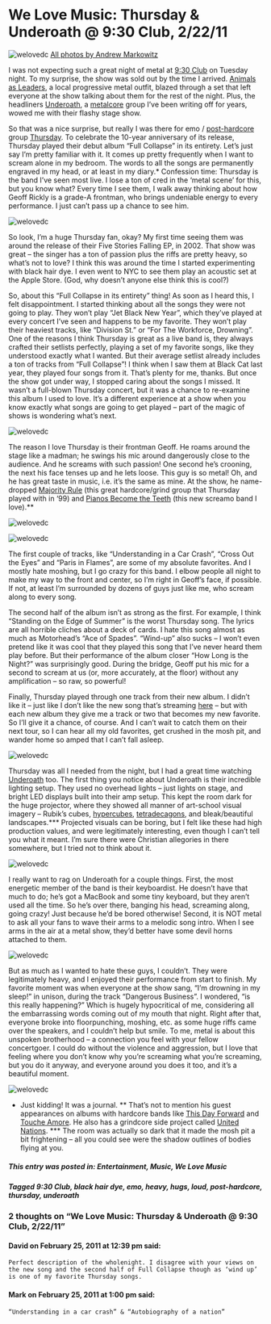 # We Love Music: Thursday & Underoath @ 9:30 Club, 2/22/11

![welovedc](/content/images/5473005819_8831d67233_o.jpg "IMG_4196-2.jpg")
[All photos by Andrew Markowitz](http://www.flickr.com/photos/amphotography21/sets/72157626126733154/)

I was not expecting such a great night of metal at [9:30 Club](http://www.930.com/) on Tuesday night. To my surprise, the show was sold out by the time I arrived. [Animals as Leaders](http://www.myspace.com/animalsasleaders), a local progressive metal outfit, blazed through a set that left everyone at the show talking about them for the rest of the night. Plus, the headliners [Underoath](http://www.underoath777.com/), a [metalcore](http://en.wikipedia.org/wiki/Metalcore) group I’ve been writing off for years, wowed me with their flashy stage show.

So that was a nice surprise, but really I was there for emo / [post-hardcore](http://en.wikipedia.org/wiki/Post-hardcore) group [Thursday](http://www.thursday.net/). To celebrate the 10-year anniversary of its release, Thursday played their debut album “Full Collapse” in its entirety. Let’s just say I’m pretty familiar with it. It comes up pretty frequently when I want to scream alone in my bedroom. The words to all the songs are permanently engraved in my head, or at least in my diary.* Confession time: Thursday is the band I’ve seen most live. I lose a ton of cred in the ‘metal scene’ for this, but you know what? Every time I see them, I walk away thinking about how Geoff Rickly is a grade-A frontman, who brings undeniable energy to every performance. I just can’t pass up a chance to see him.

![welovedc](/content/images/5473601250_de731b0d58_o.jpg "IMG_4050.jpg")

So look, I’m a huge Thursday fan, okay? My first time seeing them was around the release of their Five Stories Falling EP, in 2002. That show was great – the singer has a ton of passion plus the riffs are pretty heavy, so what’s not to love? I think this was around the time I started experimenting with black hair dye. I even went to NYC to see them play an acoustic set at the Apple Store. (God, why doesn’t anyone else think this is cool?)

So, about this “Full Collapse in its entirety” thing! As soon as I heard this, I felt disappointment. I started thinking about all the songs they were not going to play. They won’t play “Jet Black New Year”, which they’ve played at every concert I’ve seen and happens to be my favorite. They won’t play their heaviest tracks, like “Division St.” or “For The Workforce, Drowning”. One of the reasons I think Thursday is great as a live band is, they always crafted their setlists perfectly, playing a set of my favorite songs, like they understood exactly what I wanted. But their average setlist already includes a ton of tracks from “Full Collapse”! I think when I saw them at Black Cat last year, they played four songs from it. That’s plenty for me, thanks. But once the show got under way, I stopped caring about the songs I missed. It wasn’t a full-blown Thursday concert, but it was a chance to re-examine this album I used to love. It’s a different experience at a show when you know exactly what songs are going to get played – part of the magic of shows is wondering what’s next.

![welovedc](/content/images/5473601472_6ee9deda33_o.jpg "IMG_4121-2.jpg")

The reason I love Thursday is their frontman Geoff. He roams around the stage like a madman; he swings his mic around dangerously close to the audience. And he screams with such passion! One second he’s crooning, the next his face tenses up and he lets loose. This guy is so metal! Oh, and he has great taste in music, i.e. it’s the same as mine. At the show, he name-dropped [Majority Rule](http://www.majrule.com/) (this great hardcore/grind group that Thursday played with in ‘99) and [Pianos Become the Teeth](http://www.myspace.com/pianosbecometheteeth) (this new screamo band I love).**

![welovedc](/content/images/5473006099_b18f9c5c18_o.jpg "IMG_4291-2.jpg")

![welovedc](/content/images/5473601686_3159200d7a_o.jpg "IMG_4179.jpg")

The first couple of tracks, like “Understanding in a Car Crash”, “Cross Out the Eyes” and “Paris in Flames”, are some of my absolute favorites. And I mostly hate moshing, but I go crazy for this band. I elbow people all night to make my way to the front and center, so I’m right in Geoff’s face, if possible. If not, at least I’m surrounded by dozens of guys just like me, who scream along to every song.

The second half of the album isn’t as strong as the first. For example, I think “Standing on the Edge of Summer” is the worst Thursday song. The lyrics are all horrible cliches about a deck of cards. I hate this song almost as much as Motorhead’s “Ace of Spades”. “Wind-up” also sucks – I won’t even pretend like it was cool that they played this song that I’ve never heard them play before. But their performance of the album closer “How Long is the Night?” was surprisingly good. During the bridge, Geoff put his mic for a second to scream at us (or, more accurately, at the floor) without any amplification – so raw, so powerful!

Finally, Thursday played through one track from their new album. I didn’t like it – just like I don’t like the new song that’s streaming [here](http://absolutepunk.net/artists/showlink.php?do=showdetails&l=2073) – but with each new album they give me a track or two that becomes my new favorite. So I’ll give it a chance, of course. And I can’t wait to catch them on their next tour, so I can hear all my old favorites, get crushed in the mosh pit, and wander home so amped that I can’t fall asleep.

![welovedc](/content/images/5473005691_bd7181ea76_o.jpg "IMG_4159.jpg")

Thursday was all I needed from the night, but I had a great time watching [Underoath](http://www.underoath777.com/) too. The first thing you notice about Underoath is their incredible lighting setup. They used no overhead lights – just lights on stage, and bright LED displays built into their amp setup. This kept the room dark for the huge projector, where they showed all manner of art-school visual imagery – Rubik’s cubes, [hypercubes](http://www.google.com/content/images?q=hypercube), [tetradecagons](http://www.math.com/tables/geometry/polygons.htm), and bleak/beautiful landscapes.*** Projected visuals can be boring, but I felt like these had high production values, and were legitimately interesting, even though I can’t tell you what it meant. I’m sure there were Christian allegories in there somewhere, but I tried not to think about it.

![welovedc](/content/images/5473006889_7ab49364d9_o.jpg "IMG_4675.jpg")

I really want to rag on Underoath for a couple things. First, the most energetic member of the band is their keyboardist. He doesn’t have that much to do; he’s got a MacBook and some tiny keyboard, but they aren’t used all the time. So he’s over there, banging his head, screaming along, going crazy! Just because he’d be bored otherwise! Second, it is NOT metal to ask all your fans to wave their arms to a melodic song intro. When I see arms in the air at a metal show, they’d better have some devil horns attached to them.

![welovedc](/content/images/5473006541_0ee7a8dfb7_o.jpg "IMG_4610-2.jpg")

But as much as I wanted to hate these guys, I couldn’t. They were legitimately heavy, and I enjoyed their performance from start to finish. My favorite moment was when everyone at the show sang, “I’m drowning in my sleep!” in unison, during the track “Dangerous Business”. I wondered, “is this really happening?” Which is hugely hypocritical of me, considering all the embarrassing words coming out of my mouth that night. Right after that, everyone broke into floorpunching, moshing, etc. as some huge riffs came over the speakers, and I couldn’t help but smile. To me, metal is about this unspoken brotherhood – a connection you feel with your fellow concertgoer. I could do without the violence and aggression, but I love that feeling where you don’t know why you’re screaming what you’re screaming, but you do it anyway, and everyone around you does it too, and it’s a beautiful moment.

![welovedc](/content/images/5473006525_bc3467cc4f_o.jpg "IMG_4504.jpg")

* Just kidding! It was a journal.
** That’s not to mention his guest appearances on albums with hardcore bands like [This Day Forward](http://www.youtube.com/watch?v=QEJrufUwWCY) and [Touche Amore](http://toucheamore.com/wordpress/). He also has a grindcore side project called [United Nations](http://www.last.fm/music/United+Nations).
*** The room was actually so dark that it made the mosh pit a bit frightening – all you could see were the shadow outlines of bodies flying at you.

##### This entry was posted in: Entertainment, Music, We Love Music 
##### Tagged 9:30 Club, black hair dye, emo, heavy, hugs, loud, post-hardcore, thursday, underoath

### 2 thoughts on “We Love Music: Thursday & Underoath @ 9:30 Club, 2/22/11”

#### David on February 25, 2011 at 12:39 pm said:
    Perfect description of the wholenight. I disagree with your views on the new song and the second half of Full Collapse though as ‘wind up’ is one of my favorite Thursday songs.

#### Mark on February 25, 2011 at 1:00 pm said:
    “Understanding in a car crash” & “Autobiography of a nation”
